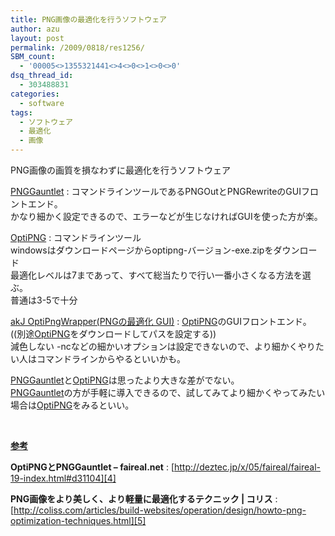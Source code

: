 ```yaml
---
title: PNG画像の最適化を行うソフトウェア
author: azu
layout: post
permalink: /2009/0818/res1256/
SBM_count:
  - '00005<>1355321441<>4<>0<>1<>0<>0'
dsq_thread_id:
  - 303488831
categories:
  - software
tags:
  - ソフトウェア
  - 最適化
  - 画像
---
```

PNG画像の画質を損なわずに最適化を行うソフトウェア

[PNGGauntlet][1]
:   コマンドラインツールであるPNGOutとPNGRewriteのGUIフロントエンド。  
    かなり細かく設定できるので、エラーなどが生じなければGUIを使った方が楽。

[OptiPNG][2]
:   コマンドラインツール  
    windowsはダウンロードページからoptipng-バージョン-exe.zipをダウンロード  
    最適化レベルは7まであって、すべて総当たりで行い一番小さくなる方法を選ぶ。  
    普通は3-5で十分

[akJ OptiPngWrapper(PNGの最適化 GUI)][3]
:   [OptiPNG][2]のGUIフロントエンド。 ((別途[OptiPNG][2]をダウンロードしてパスを設定する))  
    減色しない -ncなどの細かいオプションは設定できないので、より細かくやりたい人はコマンドラインからやるといいかも。

[PNGGauntlet][1]と[OptiPNG][2]は思ったより大きな差がでない。  
[PNGGauntlet][1]の方が手軽に導入できるので、試してみてより細かくやってみたい場合は[OptiPNG][2]をみるといい。

&nbsp;

<span style="text-decoration: underline;"><strong>参考</strong></span>

**OptiPNGとPNGGauntlet &#8211; faireal.net**
:   [http://deztec.jp/x/05/faireal/faireal-19-index.html#d31104][4]

**PNG画像をより美しく、より軽量に最適化するテクニック | コリス**
:   [http://coliss.com/articles/build-websites/operation/design/howto-png-optimization-techniques.html][5]

 [1]: http://brh.numbera.com/software/pnggauntlet/ "PNGGauntlet"
 [2]: http://optipng.sourceforge.net/ "OptiPNG"
 [3]: http://xucker.jpn.org/product/optipngwrapper.html "akJ OptiPngWrapper(PNGの最適化 GUI)"
 [4]: http://deztec.jp/x/05/faireal/faireal-19-index.html#d31104 "OptiPNGとPNGGauntlet - faireal.net"
 [5]: http://coliss.com/articles/build-websites/operation/design/howto-png-optimization-techniques.html "PNG画像をより美しく、より軽量に最適化するテクニック | コリス"